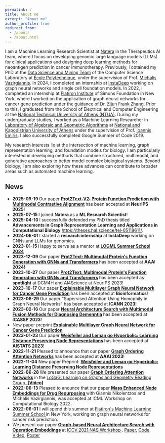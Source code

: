 ```yaml
---
permalink: /
title: About me
excerpt: "About me"
author_profile: true
redirect_from: 
  - /about/
  - /about.html
---
```

I am a Machine Learning Research Scientist at [Natera](https://www.natera.com/) in the Therapeutics AI team, where I focus on developing genomic large language models (LLMs) for clinical applications and designing deep learning methods for neoantigen prediction in cancer immunotherapy.
Previously, I obtained my PhD at the [Data Science and Mining Team](http://www.lix.polytechnique.fr/dascim/) of the Computer Science Laboratory at [École Polytechnique](https://www.polytechnique.edu/en), under the supervision of Prof. [Michalis Vazirgiannis](http://www.lix.polytechnique.fr/~mvazirg/). 
In 2024, I completed an internship at [InstaDeep](https://www.instadeep.com/) working on graph neural networks and single cell foundation models.
In 2022, I completed an internship at [Flatiron Institute](https://www.simonsfoundation.org/flatiron/) of Simons Foundation in New York, where I worked on the application of graph neural networks for cancer gene prediction under the guidance of Dr. [Zijun Frank Zhang](https://scholar.google.com/citations?user=YDl3mfgAAAAJ&hl=en).
Prior to this, I graduated from the School of Electrical and Computer Engineering at the [National Technical University of Athens (NTUA)](https://www.ece.ntua.gr/en). During my undergraduate studies, I worked as a Machine Learning Researcher in [Laboratory of Algebraic and
Geometric Algorithms](http://erga.di.uoa.gr/) at [National and Kapodistrian University of Athens](https://www.di.uoa.gr/en) under the supervision of  Prof. [Ioannis Emiris](https://scholar.google.gr/citations?user=ZK6y-cIAAAAJ&hl=en). I also successfully completed Google Summer of Code 2019.

My research interests lie at the intersection of machine learning, graph representation learning, and foundation models for biology. I am particularly interested in developing methods that combine structured, multimodal, and generative approaches to better model complex biological systems. Beyond biology, I am also exploring how these advances can contribute to broader areas such as automated machine learning.


<h2> News </h2>
<ul>
<li> <strong> 2025-09-19 </strong> Our paper <strong><a href="https://arxiv.org/abs/2505.11194">Prot2Text-V2: Protein Function Prediction with Multimodal Contrastive Alignment</a> </strong> has been accepted at <strong>NeurIPS 2025</strong>!
<li> <strong> 2025-07-15 </strong> I joined <strong>Natera</strong> as a <strong>ML Research Scientist</strong>!
<li> <strong> 2025-04-10 </strong> I successfully defended my PhD thesis titled <strong>Advancements in Graph Representation Learning and Applications in Computational Biology</strong> <a href="https://theses.hal.science/tel-05118611/">https://theses.hal.science/tel-05118611/</a>. 
<li> <strong> 2024-06-01 </strong> I started a <strong>research internship</strong> at <strong>InstaDeep</strong> working on GNNs and LLMs for genomics. 
<li> <strong> 2023-01-15 </strong> Happy to serve as a mentor at <strong><a href="https://www.logml.ai/"> LOGML Summer School 2024 </a> </strong></li>
<li> <strong> 2023-12-09</strong> Our paper <strong><a href="https://arxiv.org/abs/2307.14367">Prot2Text: Multimodal Protein's Function Generation with GNNs and Transformers</a> </strong> has been accepted at <strong>AAAI 2024!</strong> </li>
<li> <strong> 2023-10-27 </strong> Our paper <strong><a href="https://arxiv.org/abs/2307.14367">Prot2Text: Multimodal Protein's Function Generation with GNNs and Transformers</a> </strong> has been accepted as <strong>spotlight</strong> at DGM4H and AI4Science at NeurIPS 2023!
<li> <strong> 2023-10-17 </strong> Our paper <strong><a href="https://arxiv.org/pdf/2301.08831.pdf">Explainable Multilayer Graph Neural Network for Cancer Gene Prediction</a> </strong> has been accepted at <strong>Bioinformatics</strong>!
  <li> <strong> 2023-06-29 </strong> Our paper "Supervised Attention Using Homophily in Graph Neural Networks" has been accepted at <strong>ICANN 2023</strong>!
  <li> <strong> 2023-02-16 </strong> Our paper <strong><a href="https://arxiv.org/pdf/2302.05894.pdf">Neural Architecture Search with Multimodal Fusion Methods for Diagnosing Demenntia</a> </strong> has been accepted at <strong>ICASSP 2023</strong>!
  <li> New paper preprint <strong><a href="https://arxiv.org/pdf/2301.08831.pdf">Explainable Multilayer Graph Neural Network for Cancer Gene Prediction</a> </strong>  </li>
  <li> <strong> 2023-01-23 </strong> Our paper <strong><a href="https://michailchatzianastasis.github.io/publication/wlhn">Weisfeiler and Leman go Hyperbolic: Learning Distance Preserving Node Representations</a> </strong> has been accepted at <strong>AISTATS 2023</strong>!
  <li> <strong> 2022-11-21 </strong> Pleased to announce that our paper <strong><a href="https://michailchatzianastasis.github.io/publication/goat">Graph Ordering Attention Networks</a> </strong> has been accepted at <strong>AAAI 2023</strong>!
  <li>
  <strong>2022-11-04</strong> New paper Preprint: <strong><a href="https://michailchatzianastasis.github.io/publication/wlhn">Weisfeiler and Leman go Hyperbolic: Learning Distance Preserving Node
Representations</a> </strong> 
  </li>
  <li> <strong> 2022-06-28 </strong> We presented our paper <strong><a href="https://michailchatzianastasis.github.io/publication/goat">Graph Ordering Attention Networks</a> </strong> in the <a href="https://hannes-stark.com/logag-reading-group">LoGaG: Learning on Graphs and Geometry Reading Group. </a> <strong> <a href="https://www.youtube.com/watch?v=9CJs5TL-CSs">[Video]</a> </strong>

  <li> <strong> 2022-06-13</strong> Pleased to anounce that our paper <strong> <a href="https://www.biorxiv.org/content/10.1101/2022.06.22.497214v1"> Mass Enhanced Node Embeddings for Drug Repurposing 
  </a> </strong> with Giannis Nikolentzos and Michalis Vazirgiannis, was accepted at ICML Workshop on Computational Biology 2022. 
  <li> <strong>2022-06-01</strong> I will spend this summer at <a href="https://www.simonsfoundation.org/grant/2022-flatiron-machine-learning-x-science-summer-school/"> Flatiron's Machine Learning Summer School </a> in New York, working on graph neural networks for cancer risk prediction.
  <li>We present our paper <strong><a href="https://michailchatzianastasis.github.io/publication/operation_embeddings_for_nas">Graph-based Neural Architecture Search with Operation Embeddings</a> </strong>  at <a href="https://neural-architecture-ppf.github.io/">ICCV 2021 NAS Workshop </a>. 
  <a href="https://arxiv.org/abs/2105.04885">Paper</a>, <a href="https://github.com/MichailChatzianastasis/Graph-based_NAS_with_Operation_Embeddings">Code</a>,  <a href="https://www.youtube.com/watch?v=-rZ4tpNvL6s&t=1s">Video</a>, <a href="https://github.com/MichailChatzianastasis/Graph-based_NAS_with_Operation_Embeddings/blob/master/ Graph_based_neural_architecture_search_with_operation_embeddings_ICCV.pdf">Poster</a> 
  </li>


